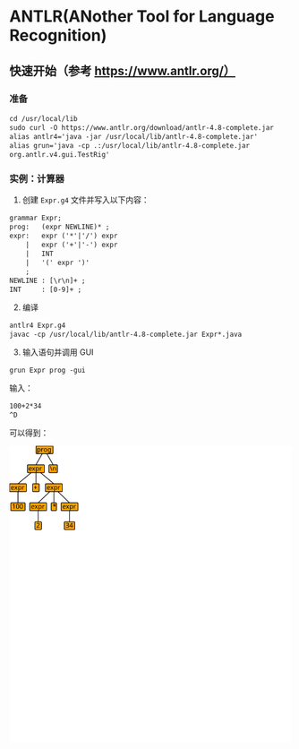 # ANTLR(ANother Tool for Language Recognition)

## 快速开始（参考 https://www.antlr.org/）

### 准备
```shell script
cd /usr/local/lib
sudo curl -O https://www.antlr.org/download/antlr-4.8-complete.jar
alias antlr4='java -jar /usr/local/lib/antlr-4.8-complete.jar'
alias grun='java -cp .:/usr/local/lib/antlr-4.8-complete.jar org.antlr.v4.gui.TestRig'
```

### 实例：计算器

1. 创建 `Expr.g4` 文件并写入以下内容：

```antlr
grammar Expr;		
prog:	(expr NEWLINE)* ;
expr:	expr ('*'|'/') expr
    |	expr ('+'|'-') expr
    |	INT
    |	'(' expr ')'
    ;
NEWLINE : [\r\n]+ ;
INT     : [0-9]+ ;
```

2. 编译

```shell script
antlr4 Expr.g4
javac -cp /usr/local/lib/antlr-4.8-complete.jar Expr*.java
```

3. 输入语句并调用 GUI

```shell script
grun Expr prog -gui
```

输入：
```shell script
100+2*34
^D
```

可以得到：

![](img/antlr4_parse_tree.svg)